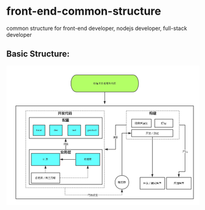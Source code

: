 # front-end-common-structure
common structure for front-end developer, nodejs developer, full-stack developer

## Basic Structure:
![image](https://github.com/baorr/front-end-common-structure/blob/master/%E5%89%8D%E7%AB%AF%E9%A1%B9%E7%9B%AE%E9%80%9A%E7%94%A8%E6%9E%B6%E6%9E%84%E5%9B%BE.png)


